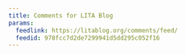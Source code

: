 ```yaml
---
title: Comments for LITA Blog
params:
  feedlink: https://litablog.org/comments/feed/
  feedid: 978fcc7d2de7299941d5dd295c052f16
---
```

